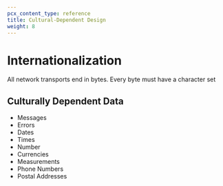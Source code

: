 ```yaml
---
pcx_content_type: reference
title: Cultural-Dependent Design
weight: 8
---
```


# Internationalization

All network transports end in bytes. Every byte must have a character set

## Culturally Dependent Data

-   Messages
-   Errors
-   Dates
-   Times
-   Number
-   Currencies
-   Measurements
-   Phone Numbers
-   Postal Addresses

